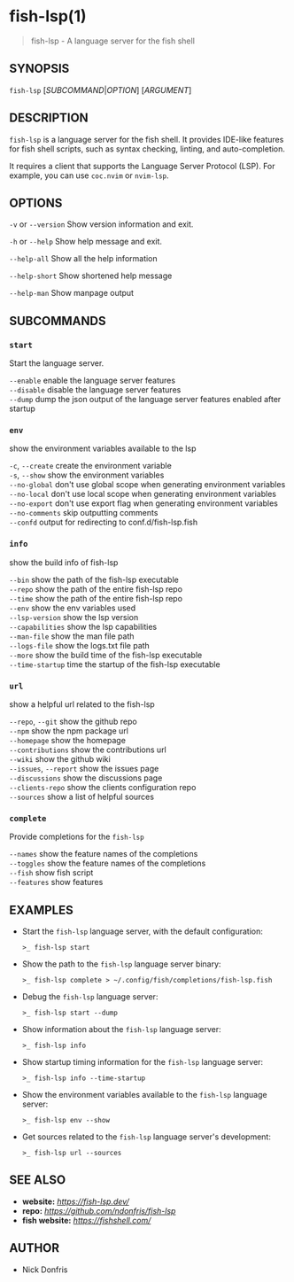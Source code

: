 # fish-lsp(1)

> fish-lsp - A language server for the fish shell

## SYNOPSIS

`fish-lsp` [_SUBCOMMAND_|_OPTION_] [_ARGUMENT_]

## DESCRIPTION

`fish-lsp` is a language server for the fish shell. It provides IDE-like features for fish shell scripts, such as syntax checking, linting, and auto-completion.

It requires a client that supports the Language Server Protocol (LSP). For example, you can use `coc.nvim` or `nvim-lsp`.

## OPTIONS

`-v` or `--version`  Show version information and exit.

`-h` or  `--help`    Show help message and exit.

`--help-all`         Show all the help information

`--help-short`       Show shortened help message

`--help-man`         Show manpage output

## SUBCOMMANDS

### `start`

Start the language server.

  `--enable`    enable the language server features  
  `--disable`   disable the language server features  
  `--dump`    dump the json output of the language server features enabled after startup  

### `env`

show the environment variables available to the lsp

  `-c`, `--create`    create the environment variable  
  `-s`, `--show`      show the environment variables  
  `--no-global`     don't use global scope when generating environment variables  
  `--no-local`      don't use local scope when generating environment variables  
  `--no-export`     don't use export flag when generating environment variables  
  `--no-comments`   skip outputting comments  
  `--confd`         output for redirecting to conf.d/fish-lsp.fish  

### `info`

show the build info of fish-lsp

  `--bin`             show the path of the fish-lsp executable  
  `--repo`            show the path of the entire fish-lsp repo  
  `--time`            show the path of the entire fish-lsp repo  
  `--env`             show the env variables used  
  `--lsp-version`     show the lsp version  
  `--capabilities`    show the lsp capabilities  
  `--man-file`        show the man file path  
  `--logs-file`       show the logs.txt file path  
  `--more`            show the build time of the fish-lsp executable  
  `--time-startup`    time the startup of the fish-lsp executable  

### `url`

show a helpful url related to the fish-lsp

  `--repo`, `--git`        show the github repo  
  `--npm`                show the npm package url  
  `--homepage`           show the homepage  
  `--contributions`      show the contributions url  
  `--wiki`               show the github wiki  
  `--issues`, `--report`   show the issues page  
  `--discussions`        show the discussions page  
  `--clients-repo`       show the clients configuration repo  
  `--sources`            show a list of helpful sources  

### `complete`

Provide completions for the `fish-lsp`

  `--names`     show the feature names of the completions  
  `--toggles`   show the feature names of the completions  
  `--fish`      show fish script  
  `--features`  show features  

## EXAMPLES

- Start the `fish-lsp` language server, with the default configuration:

  ```fish
  >_ fish-lsp start
  ```

- Show the path to the `fish-lsp` language server binary:

  ```fish
  >_ fish-lsp complete > ~/.config/fish/completions/fish-lsp.fish
  ```

- Debug the `fish-lsp` language server:

  ```fish
  >_ fish-lsp start --dump
  ```

- Show information about the `fish-lsp` language server:

  ```fish
  >_ fish-lsp info 
  ```

- Show startup timing information for the `fish-lsp` language server:

  ```fish
  >_ fish-lsp info --time-startup
  ```

- Show the environment variables available to the `fish-lsp` language server:

  ```fish
  >_ fish-lsp env --show
  ```

- Get sources related to the `fish-lsp` language server's development:

  ```fish
  >_ fish-lsp url --sources
  ```

## SEE ALSO

- __website:__ _https://fish-lsp.dev/_
- __repo:__ _https://github.com/ndonfris/fish-lsp_
- __fish website:__ _https://fishshell.com/_

## AUTHOR

- Nick Donfris
